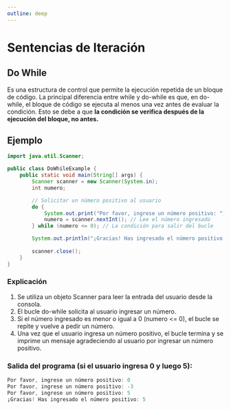 ```yaml
---
outline: deep
---
```


# Sentencias de Iteración

## Do While

Es una estructura de control que permite la ejecución repetida de un bloque de código. La principal diferencia entre while y do-while es que, en do-while, el bloque de código se ejecuta al menos una vez antes de evaluar la condición. Esto se debe a que **la condición se verifica después de la ejecución del bloque, no antes.**


## Ejemplo

```java
import java.util.Scanner;

public class DoWhileExample {
    public static void main(String[] args) {
        Scanner scanner = new Scanner(System.in);
        int numero;

        // Solicitar un número positivo al usuario
        do {
            System.out.print("Por favor, ingrese un número positivo: ");
            numero = scanner.nextInt(); // Lee el número ingresado
        } while (numero <= 0); // La condición para salir del bucle

        System.out.println("¡Gracias! Has ingresado el número positivo: " + numero);
        
        scanner.close();
    }
}
```

### Explicación

1. Se utiliza un objeto Scanner para leer la entrada del usuario desde la consola.
2. El bucle do-while solicita al usuario ingresar un número.
3. Si el número ingresado es menor o igual a 0 (numero <= 0), el bucle se repite y vuelve a pedir un número.
4. Una vez que el usuario ingresa un número positivo, el bucle termina y se imprime un mensaje agradeciendo al usuario por ingresar un número positivo.

### Salida del programa (si el usuario ingresa 0 y luego 5):

```java
Por favor, ingrese un número positivo: 0
Por favor, ingrese un número positivo: -3
Por favor, ingrese un número positivo: 5
¡Gracias! Has ingresado el número positivo: 5
```
